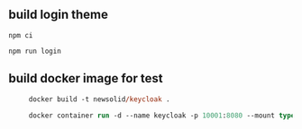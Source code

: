 ## build login theme
```properties
npm ci
```
```properties
npm run login
```

## build docker image for test
```ps
     docker build -t newsolid/keycloak .
```
```ps
     docker container run -d --name keycloak -p 10001:8080 --mount type=bind,source=/mnt/c/react/keycloak_theme/theme,target=/opt/jboss/keycloak/themes/metronic  -e KEYCLOAK_USER=admin   -e KEYCLOAK_PASSWORD=admin  newsolid/keycloak
```
